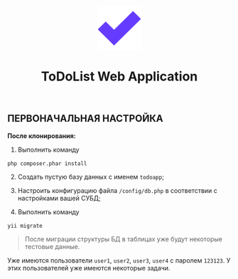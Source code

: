 <p align="center">
    <a href="https://github.com/Satorlous/todolist" target="_blank">
        <img src="https://raw.githubusercontent.com/Satorlous/todolist/master/web/img/icon.png" height="100px">
    </a>
    <h1 align="center">ToDoList Web Application</h1>
    <br>
</p>

ПЕРВОНАЧАЛЬНАЯ НАСТРОЙКА
-------------------

**После клонирования:**
1. Выполнить команду
```
php composer.phar install
```

2. Создать пустую базу данных с именем `todoapp`;

3. Настроить конфигурацию файла `/config/db.php` в соответствии с настройками вашей СУБД;

4. Выполнить команду
```
yii migrate
```

>После миграции структуры БД в таблицах уже будут некоторые тестовые данные.

Уже имеются пользователи `user1`, `user2`, `user3`, `user4` с паролем `123123`.
У этих пользователей уже имеются некоторые задачи.
